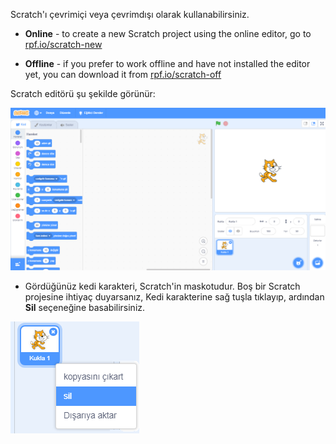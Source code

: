 Scratch'ı çevrimiçi veya çevrimdışı olarak kullanabilirsiniz.

+ **Online** - to create a new Scratch project using the online editor, go to <a href="https://rpf.io/scratch-new" target="_blank">rpf.io/scratch-new</a>

+ **Offline** - if you prefer to work offline and have not installed the editor yet, you can download it from <a href="https://rpf.io/scratch-off" target="_blank">rpf.io/scratch-off</a>

Scratch editörü şu şekilde görünür:

![ekran görüntüsü](images/scratch-editor.png)

+ Gördüğünüz kedi karakteri, Scratch'in maskotudur. Boş bir Scratch projesine ihtiyaç duyarsanız, Kedi karakterine sağ tuşla tıklayıp, ardından **Sil** seçeneğine basabilirsiniz.

![ekran görüntüsü](images/delete.png)